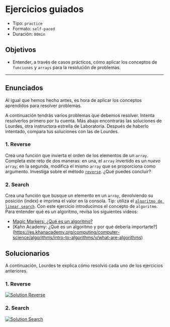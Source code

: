 # Ejercicios guiados

- Tipo: `practice`
- Formato: `self-paced`
- Duración: `80min`

## Objetivos

- Entender, a través de casos prácticos, cómo aplicar los conceptos de
  `funciones` y `arrays` para la resolución de problemas.

***

## Enunciados

Al igual que hemos hecho antes, es hora de aplicar los conceptos aprendidos para
resolver problemas.

A continuación tendrás varios problemas que debemos resolver. Intenta
resolverlos primero por tu cuenta. Más abajo encontrarás las soluciones de
Lourdes, otra instructora estrella de Laboratoria. Después de haberlo intentado,
compara tus soluciones con las de Lourdes.

### 1. Reverse

Crea una función que invierta el orden de los elementos de un `array`. Completa
este reto de dos maneras: en una, el `array` invertido es un _nuevo_ `array`;
en la segunda, modifica el mismo `array` que se proporciona como argumento.
Investiga sobre el método [`reverse`](https://developer.mozilla.org/en/docs/Web/JavaScript/Reference/Global_Objects/Array/reverse).
¿Qué puedes concluir?

### 2. Search

Crea una función que busque un elemento en un `array`, devolviendo su posición
(index) e imprima el valor en la consola. Tip: utiliza el [`algoritmo de linear
search`](https://en.wikipedia.org/wiki/Linear_search). Con este ejercicio
introducimos el concepto de `algoritmo`. Para entender qué es un algoritmo,
revisa los siguientes videos:

- [Magic Markers: ¿Qué es un algoritmo?](https://www.youtube.com/watch?v=U3CGMyjzlvM)
- [Kahn Academy: ¿Qué es un algoritmo y por qué debería importarte?]
  (<https://es.khanacademy.org/computing/computer-science/algorithms/intro-to-algorithms/v/what-are-algorithms>)

## Solucionarios

A continuación, Lourdes te explica cómo resolvió cada uno de los ejercicios
anteriores.

### 1. Reverse

[![Solution Reverse](https://img.youtube.com/vi/BgcnOdIrUdo/0.jpg)](https://www.youtube.com/watch?v=BgcnOdIrUdo)

### 2. Search

[![Solution Search](https://img.youtube.com/vi/JjcDSIShTm0/0.jpg)](https://www.youtube.com/watch?v=JjcDSIShTm0)
